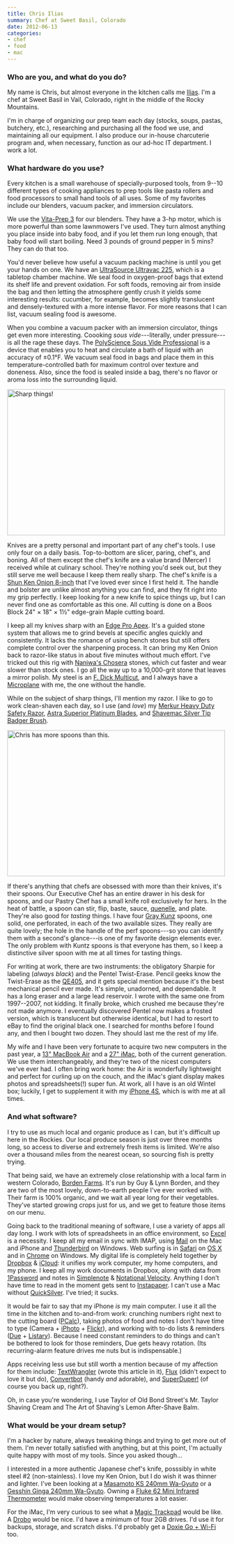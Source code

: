 ```yaml
---
title: Chris Ilias
summary: Chef at Sweet Basil, Colorado
date: 2012-06-13
categories:
- chef
- food
- mac
---
```


### Who are you, and what do you do?

My name is Chris, but almost everyone in the kitchen calls me [Ilias](https://twitter.com/#!/menchgelof "Chris' Twitter account."). I'm a chef at Sweet Basil in Vail, Colorado, right in the middle of the Rocky Mountains.

I'm in charge of organizing our prep team each day (stocks, soups, pastas, butchery, etc.), researching and purchasing all the food we use, and maintaining all our equipment. I also produce our in-house charcuterie program and, when necessary, function as our ad-hoc IT department. I work a lot.

### What hardware do you use?

Every kitchen is a small warehouse of specially-purposed tools, from 9--10 different types of cooking appliances to prep tools like pasta rollers and food processors to small hand tools of all uses. Some of my favorites include our blenders, vacuum packer, and immersion circulators.

We use the [Vita-Prep 3][vita-prep] for our blenders. They have a 3-hp motor, which is more powerful than some lawnmowers I've used. They turn almost anything you place inside into baby food, and if you let them run long enough, that baby food will start boiling. Need 3 pounds of ground pepper in 5 mins? They can do that too.

You'd never believe how useful a vacuum packing machine is until you get your hands on one. We have an [UltraSource Ultravac 225][ultravac-225], which is a tabletop chamber machine. We seal food in oxygen-proof bags that extend its shelf life and prevent oxidation. For soft foods, removing air from inside the bag and then letting the atmosphere gently crush it yields some interesting results: cucumber, for example, becomes slightly translucent and densely-textured with a more intense flavor. For more reasons that I can list, vacuum sealing food is awesome.

When you combine a vacuum packer with an immersion circulator, things get even more interesting. Coooking *sous vide*---literally, under pressure---is all the rage these days. The [PolyScience Sous Vide Professional][sous-vide-professional] is a device that enables you to heat and circulate a bath of liquid with an accuracy of ±0.1°F. We vacuum seal food in bags and place them in this temperature-controlled bath for maximum control over texture and doneness. Also, since the food is sealed inside a bag, there's no flavor or aroma loss into the surrounding liquid.

<img src="/images/interviews/chris.ilias/knives.jpg" width="500" height="335" alt="Sharp things!" class="detail">

Knives are a pretty personal and important part of any chef's tools. I use only four on a daily basis. Top-to-bottom are slicer, paring, chef's, and boning. All of them except the chef's knife are a value brand (Mercer) I received while at culinary school. They're nothing you'd seek out, but they still serve me well because I keep them really sharp. The chef's knife is a [Shun Ken Onion 8-inch][ken-onion-chef-8-inch] that I've loved ever since I first held it. The handle and bolster are unlike almost anything you can find, and they fit right into my grip perfectly. I keep looking for a new knife to spice things up, but I can never find one as comfortable as this one. All cutting is done on a Boos Block 24" × 18" × 1½" edge-grain Maple cutting board.

I keep all my knives sharp with an [Edge Pro Apex][apex-model-edge-pro-system]. It's a guided stone system that allows me to grind bevels at specific angles quickly and consistently. It lacks the romance of using bench stones but still offers complete control over the sharpening process. It can bring my Ken Onion back to razor-like status in about five minutes without much effort. I've tricked out this rig with [Naniwa's Chosera][chosera] stones, which cut faster and wear slower than stock ones. I go all the way up to a 10,000-grit stone that leaves a mirror polish. My steel is an [F. Dick Multicut][f-dick-multicut], and I always have a [Microplane][40001-zester] with me, the one without the handle.

While on the subject of sharp things, I'll mention my razor. I like to go to work clean-shaven each day, so I use (and *love*) my [Merkur Heavy Duty Safety Razor][merkur-34c], [Astra Superior Platinum Blades][superior-platinum-double-edge], and [Shavemac Silver Tip Badger Brush][number-25-21mm-silver-tip-badger].

<img src="/images/interviews/chris.ilias/spoons.jpg" width="500" height="335" alt="Chris has more spoons than this." class="detail">

If there's anything that chefs are obsessed with more than their knives, it's their spoons. Our Executive Chef has an entire drawer in his desk for spoons, and our Pastry Chef has a small knife roll exclusively for hers. In the heat of battle, a spoon can stir, flip, baste, sauce, [quenelle](https://en.wikipedia.org/wiki/Quenelle "The Wikipedia entry for Quenelle."), and plate. They're also good for *tasting* things. I have four [Gray Kunz][gray-kunz-spoon] spoons, one solid, one perforated, in each of the two available sizes. They really are quite lovely; the hole in the handle of the perf spoons---so you can identify them with a second's glance---is one of my favorite design elements ever. The only problem with Kuntz spoons is that everyone has them, so I keep a distinctive silver spoon with me at all times for tasting things.

For writing at work, there are two instruments: the obligatory Sharpie for labeling (*always black*) and the Pentel Twist-Erase. Pencil geeks know the Twist-Erase as the [QE405][], and it gets special mention because it's the best mechanical pencil ever made. It's simple, unadorned, and dependable. It has a long eraser and a large lead reservoir. I wrote with the same one from 1997--2007, not kidding. It finally broke, which crushed me because they're not made anymore. I eventually discovered Pentel now makes a frosted version, which is translucent but otherwise identical, but I had to resort to eBay to find the original black one. I searched for months before I found any, and then I bought two dozen. They should last me the rest of my life.

My wife and I have been very fortunate to acquire two new computers in the past year, a [13" MacBook Air][macbook-air] and a [27" iMac][imac], both of the current generation. We use them interchangeably, and they're two of the nicest computers we've ever had. I often bring work home: the Air is wonderfully lightweight and perfect for curling up on the couch, and the iMac's giant display makes photos and spreadsheets(!) super fun. At work, all I have is an old Wintel box; luckily, I get to supplement it with my [iPhone 4S][iphone-4s], which is with me at all times.

### And what software?

I try to use as much local and organic produce as I can, but it's difficult up here in the Rockies. Our local produce season is just over three months long, so access to diverse and extremely fresh items is limited. We're also over a thousand miles from the nearest ocean, so sourcing fish is pretty trying.

That being said, we have an extremely close relationship with a local farm in western Colorado, [Borden Farms](http://www.bordenfarms.com/ "A farm in Colorado."). It's run by Guy & Lynn Borden, and they are two of the most lovely, down-to-earth people I've ever worked with. Their farm is 100% organic, and we wait all year long for their vegetables. They've started growing crops just for us, and we get to feature those items on our menu.

Going back to the traditional meaning of software, I use a variety of apps all day long. I work with lots of spreadsheets in an office environment, so [Excel][] is a necessity. I keep all my email in sync with IMAP, using [Mail][] on the Mac and iPhone and [Thunderbird][] on Windows. Web surfing is in [Safari][] on [OS X][macos] and in [Chrome][] on Windows. My digital life is completely held together by [Dropbox][] & [iCloud][]: it unifies my work computer, my home computers, and my phone. I keep all my work documents in Dropbox, along with data from [1Password][] and notes in [Simplenote][simplenote-ios] & [Notational Velocity][notational-velocity]. Anything I don't have time to read in the moment gets sent to [Instapaper][]. I can't use a Mac without [QuickSilver][]. I've tried; it sucks.

It would be fair to say that my iPhone *is* my main computer. I use it all the time in the kitchen and to-and-from work: crunching numbers right next to the cutting board ([PCalc][pcalc-ios]), taking photos of food and notes I don't have time to type (Camera + [iPhoto][] + [Flickr][]), and working with to-do lists & reminders ([Due][due-ios] + [Listary][listary-ios]). Because I need constant reminders to do things and can't be bothered to look for those reminders, Due gets heavy rotation. (Its recurring-alarm feature drives me nuts but is indispensable.)

Apps receiving less use but still worth a mention because of my affection for them include: [TextWrangler][] (wrote this article in it), [Flux][f.lux] (didn't expect to love it but do), [Convertbot][convertbot-ios] (handy *and* adorable), and [SuperDuper!][superduper] (of course you back up, right?).

Oh, in case you're wondering, I use Taylor of Old Bond Street's Mr. Taylor Shaving Cream and The Art of Shaving's Lemon After-Shave Balm.

### What would be your dream setup?

I'm a hacker by nature, always tweaking things and trying to get more out of them. I'm never totally satisfied with anything, but at this point, I'm actually quite happy with most of my tools. Since you asked though...

I interested in a more authentic Japanese chef's knife, posssibly in white steel #2 (non-stainless). I love my Ken Onion, but I do wish it was thinner and lighter. I've been looking at a [Masamoto KS 240mm Wa-Gyuto][ks-wa-gyuto] or a [Gesshin Ginga 240mm Wa-Gyuto][gesshin-ginga-wa-gyuto]. Owning a [Fluke 62 Mini Infrared Thermometer][62-mini-infrared] would make observing temperatures a lot easier.

For the iMac, I'm very curious to see what a [Magic Trackpad][magic-trackpad] would be like. A [Drobo][] would be nice. I'd have a minimum of four 2GB drives. I'd use it for backups, storage, and scratch disks. I'd probably get a [Doxie Go + Wi-Fi][go-plus-wifi] too.

[1password]: https://1password.com "Password management software for Mac OS X."
[40001-zester]: https://us.microplane.com/kitchen_en_us/40001zester.aspx/ "A zester."
[62-mini-infrared]: https://www.fluke.com/en-us/products/thermometers/fluke-62-mini-thermometer.html "A thermometer gun."
[apex-model-edge-pro-system]: https://www.edgeproinc.com/sharpening-kits/apex-kits/ "A knife sharpening system."
[chosera]: https://toolsforworkingwood.com/store/item/MS-CHOSERA.XX "A Japanese waterstone for sharpening knives."
[chrome]: https://www.google.com/intl/en/chrome/ "A WebKit-based browser, where each tab runs in its own thread."
[convertbot-ios]: https://apps.apple.com/us/app/id308928075 "A unit conversion app for the iPhone."
[drobo]: https://en.wikipedia.org/wiki/Drobo "A hardware-based backup system."
[dropbox]: https://www.dropbox.com/ "Online syncing and storage."
[due-ios]: https://www.dueapp.com/ "A to-do app."
[excel]: https://www.microsoft.com/en-us/microsoft-365/excel "A spreadsheet application."
[f-dick-multicut]: https://www.madcowcutlery.com/store/pc/F-Dick-Multicut-11-Flat-Sharpening-Steel-44p2228.htm "A sharpening steel."
[f.lux]: https://justgetflux.com/ "A tool to make the colour of your screen adapt to the current time of day."
[flickr]: https://www.flickr.com/ "A photo sharing website."
[gesshin-ginga-wa-gyuto]: https://www.japaneseknifeimports.com/catalog/product/view/id/384 "A knife."
[go-plus-wifi]: http://web.archive.org/web/20140915104758/http://www.getdoxie.com/product/doxie-go-wifi/index.html "A wireless scanner bundle."
[gray-kunz-spoon]: http://web.archive.org/web/20170517230405/http://graykunz.net:80/kunz-food/gray-kunz-spoon/ "A spoon."
[icloud]: https://www.apple.com/icloud/ "A cloud service."
[imac]: https://www.apple.com/imac-24/ "An all-in-one computer."
[instapaper]: http://web.archive.org/web/20221226091924/https://www.instapaper.com/ "A web tool for saving pages to read later."
[iphone-4s]: https://en.wikipedia.org/wiki/IPhone_4S "A smartphone."
[iphoto]: https://en.wikipedia.org/wiki/IPhoto "Photo management software for the Mac."
[ken-onion-chef-8-inch]: http://web.archive.org/web/20150717103349/http://www.amazon.com/Ken-Onion-6-Inch-Chefs-Knife/dp/B000PVE6G8 "A knife."
[ks-wa-gyuto]: https://japanesechefsknife.com/KSSeriesHonKasumiGyokuhakukou.html "A knife."
[listary-ios]: https://listaryapp.com/ "A list app that supports Simplenote."
[macbook-air]: https://www.apple.com/macbook-air/ "A very thin laptop."
[macos]: https://en.wikipedia.org/wiki/MacOS "An operating system for Mac hardware."
[magic-trackpad]: https://en.wikipedia.org/wiki/Magic_Trackpad "A trackpad for desktop machines."
[mail]: https://en.wikipedia.org/wiki/Mail_(application) "The default Mac OS X mail client."
[merkur-34c]: https://www.westcoastshaving.com/collections/safety-razors "A double edge safety razor."
[notational-velocity]: https://notational.net/ "A clever note-taking app for the Mac."
[number-25-21mm-silver-tip-badger]: https://www.westcoastshaving.com/ "A shaving brush."
[pcalc-ios]: https://pcalc.com/ios/ "A scientific calculator for the iPhone."
[qe405]: https://www.perturb.org/content/pentel-qe405.html "A mechanical pencil."
[quicksilver]: https://qsapp.com/ "A data manipulator and launcher for the Mac."
[safari]: https://www.apple.com/safari/ "A fast web browser."
[simplenote-ios]: https://apps.apple.com/us/app/simplenote/id289429962 "A note app with cloud syncing."
[sous-vide-professional]: https://cuisinetechnology.com/immersion-circulators/ "A device for the sous vide method of cooking."
[superduper]: https://shirt-pocket.com/SuperDuper/SuperDuperDescription.html "An excellent Mac backup/cloning application."
[superior-platinum-double-edge]: https://www.westcoastshaving.com/collections/razor-blades "Razor blades."
[textwrangler]: http://www.barebones.com/products/textwrangler/ "A free, powerful text editor for the Mac."
[thunderbird]: https://www.thunderbird.net/ "An open-source cross-platform mail client."
[ultravac-225]: http://web.archive.org/web/20150102154752/http://www.kochequipment.com:80/tsc/tsc_003.htm "A vacuum packaging machine."
[vita-prep]: https://www.vitamix.com/us/en_us/Commercial/Products/Food-Preparation/VitaPrep-3 "A blender."
